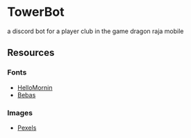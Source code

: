 # TowerBot
 a discord bot for a player club in the game dragon raja mobile

## Resources
### Fonts
- [HelloMornin](https://www.fontspace.com/azet-media-co)
- [Bebas](http://bebasfont.com/)

### Images
- [Pexels](https://www.pexels.com/)